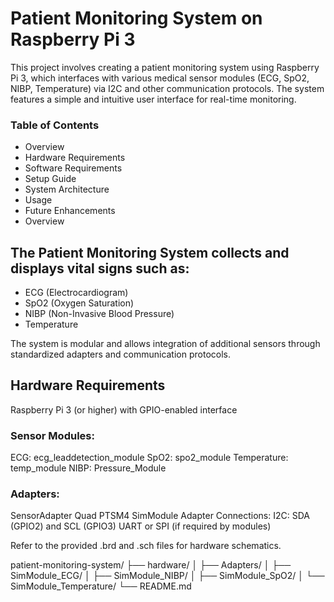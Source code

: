 # Patient Monitoring System on Raspberry Pi 3

This project involves creating a patient monitoring system using Raspberry Pi 3, which interfaces with various medical sensor modules (ECG, SpO2, NIBP, Temperature) via I2C and other communication protocols. The system features a simple and intuitive user interface for real-time monitoring.

### Table of Contents

- Overview
- Hardware Requirements
- Software Requirements
- Setup Guide
- System Architecture
- Usage
- Future Enhancements
- Overview

## The Patient Monitoring System collects and displays vital signs such as:

- ECG (Electrocardiogram)
- SpO2 (Oxygen Saturation)
- NIBP (Non-Invasive Blood Pressure)
- Temperature

The system is modular and allows integration of additional sensors through standardized adapters and communication protocols.

## Hardware Requirements

Raspberry Pi 3 (or higher) with GPIO-enabled interface

### Sensor Modules:
ECG: ecg_leaddetection_module
SpO2: spo2_module
Temperature: temp_module
NIBP: Pressure_Module

### Adapters:
SensorAdapter Quad PTSM4
SimModule Adapter
Connections:
I2C: SDA (GPIO2) and SCL (GPIO3)
UART or SPI (if required by modules)

Refer to the provided .brd and .sch files for hardware schematics.

patient-monitoring-system/
├── hardware/
│   ├── Adapters/
│   ├── SimModule_ECG/
│   ├── SimModule_NIBP/
│   ├── SimModule_SpO2/
│   └── SimModule_Temperature/
└── README.md
